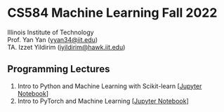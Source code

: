 # CS584 Machine Learning Fall 2022 

Illinois Institute of Technology <br>
Prof. Yan Yan (yyan34@iit.edu) <br>
TA. Izzet Yildirim (iyildirim@hawk.iit.edu)

## Programming Lectures

1. Intro to Python and Machine Learning with Scikit-learn [[Jupyter Notebook](https://github.com/izzet/iit-cs584-f22/blob/main/1-intro-to-python/intro-to-python.ipynb)]
2. Intro to PyTorch and Machine Learning [[Jupyter Notebook](https://github.com/izzet/iit-cs584-f22/blob/main/2-intro-to-pytorch/intro-to-pytorch.ipynb)]
